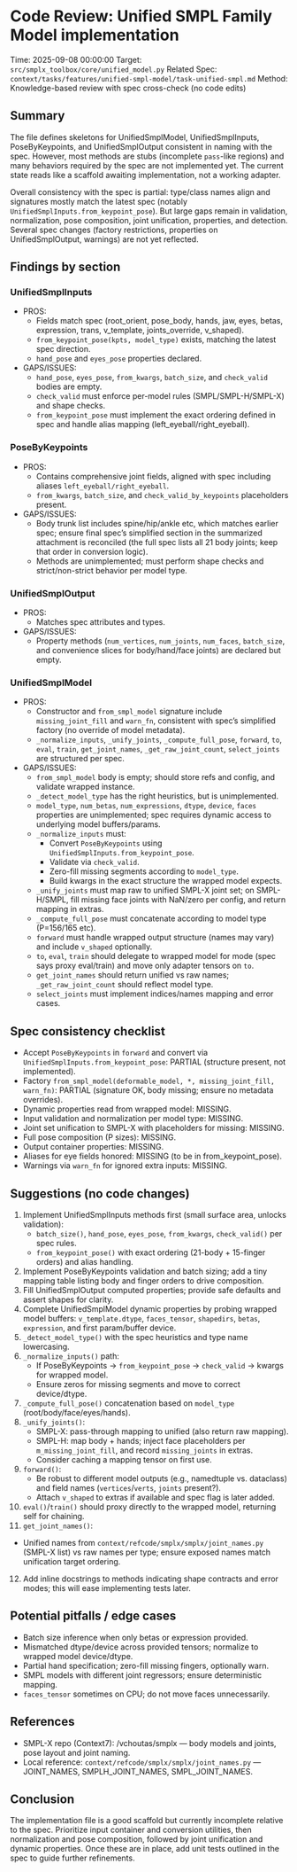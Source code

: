 # Code Review: Unified SMPL Family Model implementation

Time: 2025-09-08 00:00:00
Target: `src/smplx_toolbox/core/unified_model.py`
Related Spec: `context/tasks/features/unified-smpl-model/task-unified-smpl.md`
Method: Knowledge-based review with spec cross-check (no code edits)

## Summary
The file defines skeletons for UnifiedSmplModel, UnifiedSmplInputs, PoseByKeypoints, and UnifiedSmplOutput consistent in naming with the spec. However, most methods are stubs (incomplete `pass`-like regions) and many behaviors required by the spec are not implemented yet. The current state reads like a scaffold awaiting implementation, not a working adapter.

Overall consistency with the spec is partial: type/class names align and signatures mostly match the latest spec (notably `UnifiedSmplInputs.from_keypoint_pose`). But large gaps remain in validation, normalization, pose composition, joint unification, properties, and detection. Several spec changes (factory restrictions, properties on UnifiedSmplOutput, warnings) are not yet reflected.

## Findings by section

### UnifiedSmplInputs
- PROS:
  - Fields match spec (root_orient, pose_body, hands, jaw, eyes, betas, expression, trans, v_template, joints_override, v_shaped).
  - `from_keypoint_pose(kpts, model_type)` exists, matching the latest spec direction.
  - `hand_pose` and `eyes_pose` properties declared.
- GAPS/ISSUES:
  - `hand_pose`, `eyes_pose`, `from_kwargs`, `batch_size`, and `check_valid` bodies are empty.
  - `check_valid` must enforce per-model rules (SMPL/SMPL-H/SMPL-X) and shape checks.
  - `from_keypoint_pose` must implement the exact ordering defined in spec and handle alias mapping (left_eyeball/right_eyeball).

### PoseByKeypoints
- PROS:
  - Contains comprehensive joint fields, aligned with spec including aliases `left_eyeball/right_eyeball`.
  - `from_kwargs`, `batch_size`, and `check_valid_by_keypoints` placeholders present.
- GAPS/ISSUES:
  - Body trunk list includes spine/hip/ankle etc, which matches earlier spec; ensure final spec’s simplified section in the summarized attachment is reconciled (the full spec lists all 21 body joints; keep that order in conversion logic).
  - Methods are unimplemented; must perform shape checks and strict/non-strict behavior per model type.

### UnifiedSmplOutput
- PROS:
  - Matches spec attributes and types.
- GAPS/ISSUES:
  - Property methods (`num_vertices`, `num_joints`, `num_faces`, `batch_size`, and convenience slices for body/hand/face joints) are declared but empty.

### UnifiedSmplModel
- PROS:
  - Constructor and `from_smpl_model` signature include `missing_joint_fill` and `warn_fn`, consistent with spec’s simplified factory (no override of model metadata).
  - `_normalize_inputs`, `_unify_joints`, `_compute_full_pose`, `forward`, `to`, `eval`, `train`, `get_joint_names`, `_get_raw_joint_count`, `select_joints` are structured per spec.
- GAPS/ISSUES:
  - `from_smpl_model` body is empty; should store refs and config, and validate wrapped instance.
  - `_detect_model_type` has the right heuristics, but is unimplemented.
  - `model_type`, `num_betas`, `num_expressions`, `dtype`, `device`, `faces` properties are unimplemented; spec requires dynamic access to underlying model buffers/params.
  - `_normalize_inputs` must:
    - Convert `PoseByKeypoints` using `UnifiedSmplInputs.from_keypoint_pose`.
    - Validate via `check_valid`.
    - Zero-fill missing segments according to `model_type`.
    - Build kwargs in the exact structure the wrapped model expects.
  - `_unify_joints` must map raw to unified SMPL-X joint set; on SMPL-H/SMPL, fill missing face joints with NaN/zero per config, and return mapping in extras.
  - `_compute_full_pose` must concatenate according to model type (P=156/165 etc).
  - `forward` must handle wrapped output structure (names may vary) and include `v_shaped` optionally.
  - `to`, `eval`, `train` should delegate to wrapped model for mode (spec says proxy eval/train) and move only adapter tensors on `to`.
  - `get_joint_names` should return unified vs raw names; `_get_raw_joint_count` should reflect model type.
  - `select_joints` must implement indices/names mapping and error cases.

## Spec consistency checklist
- Accept `PoseByKeypoints` in `forward` and convert via `UnifiedSmplInputs.from_keypoint_pose`: PARTIAL (structure present, not implemented).
- Factory `from_smpl_model(deformable_model, *, missing_joint_fill, warn_fn)`: PARTIAL (signature OK, body missing; ensure no metadata overrides).
- Dynamic properties read from wrapped model: MISSING.
- Input validation and normalization per model type: MISSING.
- Joint set unification to SMPL-X with placeholders for missing: MISSING.
- Full pose composition (P sizes): MISSING.
- Output container properties: MISSING.
- Aliases for eye fields honored: MISSING (to be in from_keypoint_pose).
- Warnings via `warn_fn` for ignored extra inputs: MISSING.

## Suggestions (no code changes)
1. Implement UnifiedSmplInputs methods first (small surface area, unlocks validation):
   - `batch_size()`, `hand_pose`, `eyes_pose`, `from_kwargs`, `check_valid()` per spec rules.
   - `from_keypoint_pose()` with exact ordering (21-body + 15-finger orders) and alias handling.
2. Implement PoseByKeypoints validation and batch sizing; add a tiny mapping table listing body and finger orders to drive composition.
3. Fill UnifiedSmplOutput computed properties; provide safe defaults and assert shapes for clarity.
4. Complete UnifiedSmplModel dynamic properties by probing wrapped model buffers: `v_template.dtype`, `faces_tensor`, `shapedirs`, `betas`, `expression`, and first param/buffer device.
5. `_detect_model_type()` with the spec heuristics and type name lowercasing.
6. `_normalize_inputs()` path:
   - If PoseByKeypoints → `from_keypoint_pose` → `check_valid` → kwargs for wrapped model.
   - Ensure zeros for missing segments and move to correct device/dtype.
7. `_compute_full_pose()` concatenation based on `model_type` (root/body/face/eyes/hands).
8. `_unify_joints()`:
   - SMPL-X: pass-through mapping to unified (also return raw mapping).
   - SMPL-H: map body + hands; inject face placeholders per `m_missing_joint_fill`, and record `missing_joints` in extras.
   - Consider caching a mapping tensor on first use.
9. `forward()`:
   - Be robust to different model outputs (e.g., namedtuple vs. dataclass) and field names (`vertices`/`verts`, `joints` present?).
   - Attach `v_shaped` to extras if available and spec flag is later added.
10. `eval()`/`train()` should proxy directly to the wrapped model, returning self for chaining.
11. `get_joint_names()`:
   - Unified names from `context/refcode/smplx/smplx/joint_names.py` (SMPL-X list) vs raw names per type; ensure exposed names match unification target ordering.
12. Add inline docstrings to methods indicating shape contracts and error modes; this will ease implementing tests later.

## Potential pitfalls / edge cases
- Batch size inference when only betas or expression provided.
- Mismatched dtype/device across provided tensors; normalize to wrapped model device/dtype.
- Partial hand specification; zero-fill missing fingers, optionally warn.
- SMPL models with different joint regressors; ensure deterministic mapping.
- `faces_tensor` sometimes on CPU; do not move faces unnecessarily.

## References
- SMPL-X repo (Context7): /vchoutas/smplx — body models and joints, pose layout and joint naming.
- Local reference: `context/refcode/smplx/smplx/joint_names.py` — JOINT_NAMES, SMPLH_JOINT_NAMES, SMPL_JOINT_NAMES.

## Conclusion
The implementation file is a good scaffold but currently incomplete relative to the spec. Prioritize input container and conversion utilities, then normalization and pose composition, followed by joint unification and dynamic properties. Once these are in place, add unit tests outlined in the spec to guide further refinements.
